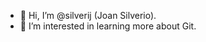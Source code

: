- 👋 Hi, I’m @silverij (Joan Silverio).
- 👀 I’m interested in learning more about Git.

<!---
silverij/silverij is a ✨ special ✨ repository because its `README.md` (this file) appears on your GitHub profile.
You can click the Preview link to take a look at your changes.
--->

